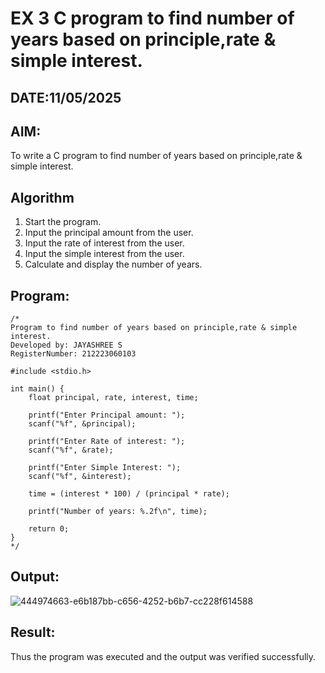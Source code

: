 # EX 3 C program to find number of years based on principle,rate & simple interest.
## DATE:11/05/2025
## AIM:
To write a C program to find number of years based on principle,rate & simple interest.

## Algorithm
1. Start the program.
2. Input the principal amount from the user.
3. Input the rate of interest from the user.
4. Input the simple interest from the user.
5. Calculate and display the number of years.

## Program:
```
/*
Program to find number of years based on principle,rate & simple interest.
Developed by: JAYASHREE S
RegisterNumber: 212223060103

#include <stdio.h>

int main() {
    float principal, rate, interest, time;

    printf("Enter Principal amount: ");
    scanf("%f", &principal);

    printf("Enter Rate of interest: ");
    scanf("%f", &rate);

    printf("Enter Simple Interest: ");
    scanf("%f", &interest);

    time = (interest * 100) / (principal * rate);

    printf("Number of years: %.2f\n", time);

    return 0;
}  
*/
```

## Output:

![444974663-e6b187bb-c656-4252-b6b7-cc228f614588](https://github.com/user-attachments/assets/a5bec98e-0719-473e-a03d-fea1202aad4a)


## Result:
Thus the program was executed and the output was verified successfully.

